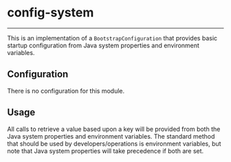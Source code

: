 # config-system

---

 This is an implementation of a `BootstrapConfiguration` that provides
 basic startup configuration from Java system properties and environment
 variables.


## Configuration

 There is no configuration for this module.


## Usage

 All calls to retrieve a value based upon a key will be provided from both the
 Java system properties and environment variables. The standard method that
 should be used by developers/operations is environment variables, but note
 that Java system properties will take precedence if both are set.
